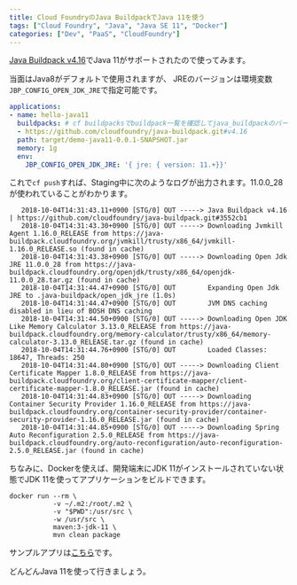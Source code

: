```yaml
---
title: Cloud FoundryのJava BuildpackでJava 11を使う
tags: ["Cloud Foundry", "Java", "Java SE 11", "Docker"]
categories: ["Dev", "PaaS", "CloudFoundry"]
---
```


[Java Buildpack v4.16](https://github.com/cloudfoundry/java-buildpack/releases/tag/v4.16)でJava 11がサポートされたので使ってみます。

当面はJava8がデフォルトで使用されますが、
JREのバージョンは環境変数`JBP_CONFIG_OPEN_JDK_JRE`で指定可能です。

``` yml
applications:
- name: hello-java11
  buildpacks: # cf buildpacksでbuildpack一覧を確認してjava_buildpackのバージョンが4.16以上であれば設定不要
  - https://github.com/cloudfoundry/java-buildpack.git#v4.16
  path: target/demo-java11-0.0.1-SNAPSHOT.jar
  memory: 1g
  env:
    JBP_CONFIG_OPEN_JDK_JRE: '{ jre: { version: 11.+}}'
```

これで`cf push`すれば、Staging中に次のようなログが出力されます。11.0.0_28が使われていることがわかります。

```
   2018-10-04T14:31:43.11+0900 [STG/0] OUT -----> Java Buildpack v4.16 | https://github.com/cloudfoundry/java-buildpack.git#3552cb1
   2018-10-04T14:31:43.30+0900 [STG/0] OUT -----> Downloading Jvmkill Agent 1.16.0_RELEASE from https://java-buildpack.cloudfoundry.org/jvmkill/trusty/x86_64/jvmkill-1.16.0_RELEASE.so (found in cache)
   2018-10-04T14:31:43.38+0900 [STG/0] OUT -----> Downloading Open Jdk JRE 11.0.0_28 from https://java-buildpack.cloudfoundry.org/openjdk/trusty/x86_64/openjdk-11.0.0_28.tar.gz (found in cache)
   2018-10-04T14:31:44.47+0900 [STG/0] OUT        Expanding Open Jdk JRE to .java-buildpack/open_jdk_jre (1.0s)
   2018-10-04T14:31:44.47+0900 [STG/0] OUT        JVM DNS caching disabled in lieu of BOSH DNS caching
   2018-10-04T14:31:44.50+0900 [STG/0] OUT -----> Downloading Open JDK Like Memory Calculator 3.13.0_RELEASE from https://java-buildpack.cloudfoundry.org/memory-calculator/trusty/x86_64/memory-calculator-3.13.0_RELEASE.tar.gz (found in cache)
   2018-10-04T14:31:44.76+0900 [STG/0] OUT        Loaded Classes: 18647, Threads: 250
   2018-10-04T14:31:44.80+0900 [STG/0] OUT -----> Downloading Client Certificate Mapper 1.8.0_RELEASE from https://java-buildpack.cloudfoundry.org/client-certificate-mapper/client-certificate-mapper-1.8.0_RELEASE.jar (found in cache)
   2018-10-04T14:31:44.83+0900 [STG/0] OUT -----> Downloading Container Security Provider 1.16.0_RELEASE from https://java-buildpack.cloudfoundry.org/container-security-provider/container-security-provider-1.16.0_RELEASE.jar (found in cache)
   2018-10-04T14:31:44.85+0900 [STG/0] OUT -----> Downloading Spring Auto Reconfiguration 2.5.0_RELEASE from https://java-buildpack.cloudfoundry.org/auto-reconfiguration/auto-reconfiguration-2.5.0_RELEASE.jar (found in cache)
```

ちなみに、Dockerを使えば、開発端末にJDK 11がインストールされていない状態でJDK 11を使ってアプリケーションをビルドできます。

```
docker run --rm \
           -v ~/.m2:/root/.m2 \
           -v "$PWD":/usr/src \
           -w /usr/src \
           maven:3-jdk-11 \
           mvn clean package
```

サンプルアプリは[こちら](https://github.com/making/demo-java11)です。

どんどんJava 11を使って行きましょう。
